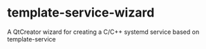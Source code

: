 # template-service-wizard
A QtCreator wizard for creating a C/C++ systemd service based on template-service
